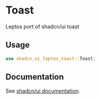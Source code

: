 # Toast

Leptos port of shadcn/ui toast

## Usage

```rust
use shadcn_ui_leptos_toast::Toast;
```

## Documentation

See [shadcn/ui documentation](https://ui.shadcn.com/docs/components/toast).
